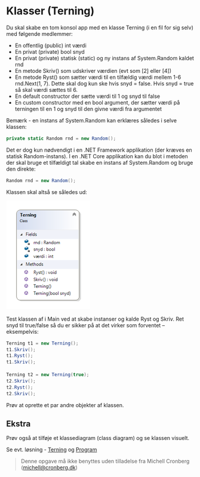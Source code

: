 ﻿# Klasser (Terning)

Du skal skabe en tom konsol app med en klasse Terning (i en fil for sig selv) med følgende medlemmer:

- En offentlig (public) int værdi
- En privat (private) bool snyd 
- En privat (private) statisk (static) og ny instans af System.Random kaldet rnd 
- En metode Skriv() som udskriver værdien (evt som [2] eller [4])
- En metode Ryst() som sætter værdi til en tilfældig værdi mellem 1-6 rnd.Next(1, 7). Dette skal dog kun ske hvis snyd = false. Hvis snyd = true så skal værdi sættes til 6.
- En default constructor der sætte værdi til 1 og snyd til false
- En custom constructor med en bool argument, der sætter værdi på terningen til en 1 og snyd til den givne værdi fra argumentet

Bemærk - en instans af System.Random kan erklæres således i selve klassen:

```csharp
private static Random rnd = new Random();
```

Det er dog kun nødvendigt i en .NET Framework applikation (der kræves en statisk Random-instans). I en .NET Core applikation kan du blot i metoden der skal bruge et tilfældigt tal skabe en instans af System.Random og bruge den direkte:

```csharp
Random rnd = new Random();
```

Klassen skal altså se således ud:

![](terning.png)

Test klassen af i Main ved at skabe instanser og kalde Ryst og Skriv. Ret snyd til true/false så du er sikker på at det virker som forventet – eksempelvis:

```csharp
Terning t1 = new Terning();
t1.Skriv();
t1.Ryst();
t1.Skriv();

Terning t2 = new Terning(true);
t2.Skriv();
t2.Ryst();
t2.Skriv();
```

Prøv at oprette et par andre objekter af klassen.

## Ekstra

Prøv også at tilføje et klassediagram (class diagram) og se klassen visuelt.

Se evt. løsning - [Terning](https://github.com/devcronberg/undervisning-cs-opgaver/blob/master/Klasser-terning/Terning.cs) og [Program](https://github.com/devcronberg/undervisning-cs-opgaver/blob/master/Klasser-terning/Program.cs)

<!-- footerstart -->
> Denne opgave må ikke benyttes uden tilladelse fra Michell Cronberg (michell@cronberg.dk)
<!-- footerslut -->
